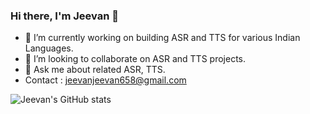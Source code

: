 ### Hi there, I'm Jeevan  👋
- 🔭 I’m currently working on building ASR and TTS for various Indian Languages.
- 👯 I’m looking to collaborate on ASR and TTS projects.
- 💬 Ask me about related ASR, TTS.
- Contact : jeevanjeevan658@gmail.com

![Jeevan's GitHub stats](https://github-readme-stats.vercel.app/api?username=jeevan-revaneppa-hirethanad&show_icons=true)

<!--
**jeevan-revaneppa-hirethanad/jeevan-revaneppa-hirethanad** is a ✨ _special_ ✨ repository because its `README.md` (this file) appears on your GitHub profile.

Here are some ideas to get you started:

- 
- 📫 How to reach me: ...
- 😄 Pronouns: ...
- ⚡ Fun fact: ...
-->
